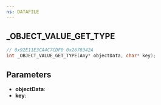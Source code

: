 ```yaml
---
ns: DATAFILE
---
```

## _OBJECT_VALUE_GET_TYPE

```c
// 0x92E11E3CA4C7CDF0 0x2678342A
int _OBJECT_VALUE_GET_TYPE(Any* objectData, char* key);
```

## Parameters
* **objectData**:
* **key**:
